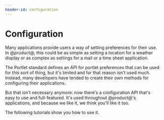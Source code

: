 ```yaml
---
header-id: configuration
---
```


# Configuration

Many applications provide users a way of setting preferences for their use. In
@product@, this could be as simple as setting a location for a weather display
or as complex as settings for a mail or a time sheet application. 

The Portlet standard defines an API for portlet preferences that can be used for
this sort of thing, but it's limited and for that reason isn't used much.
Instead, many developers have tended to create their own methods for configuring
their applications. 

But that isn't necessary anymore: now there's a configuration API that's easy to
use and full-featured. It's used throughout @product@'s applications, and
because we like it, we think you'll like it too. 

The following tutorials show you how to use it. 
